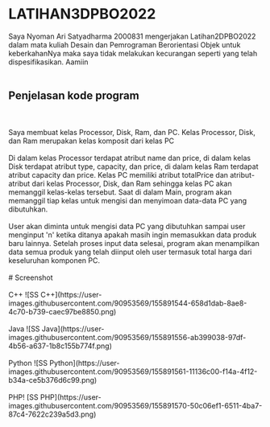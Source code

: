 # LATIHAN3DPBO2022

Saya Nyoman Ari Satyadharma 2000831 mengerjakan Latihan2DPBO2022 dalam mata kuliah Desain dan Pemrograman Berorientasi Objek untuk keberkahanNya maka saya tidak melakukan kecurangan seperti yang telah dispesifikasikan. Aamiin
<br>
<br>
## Penjelasan kode program
<br>
<br>
Saya membuat kelas Processor, Disk, Ram, dan PC. Kelas Processor, Disk, dan Ram merupakan kelas komposit dari kelas PC
<br>
<br>
Di dalam kelas Processor terdapat atribut name dan price, di dalam kelas Disk terdapat atribut type, capacity, dan price, di dalam kelas Ram terdapat atribut capacity dan price. Kelas PC memiliki atribut totalPrice dan atribut-atribut dari kelas Processor, Disk, dan Ram sehingga kelas PC akan memanggil kelas-kelas tersebut. Saat di dalam Main, program akan memanggil tiap kelas untuk mengisi dan menyimoan data-data PC yang dibutuhkan.
<br>
<br>
User akan diminta untuk mengisi data PC yang dibutuhkan sampai user menginput 'n' ketika ditanya apakah masih ingin memasukkan data produk baru lainnya. Setelah proses input data selesai, program akan menampilkan data semua produk yang telah diinput oleh user termasuk total harga dari keseluruhan komponen PC.

<br>
<br>
# Screenshot
<br>
<br>
C++
![SS C++](https://user-images.githubusercontent.com/90953569/155891544-658d1dab-8ae8-4c70-b739-caec97be8850.png)
<br>
<br>
Java
![SS Java](https://user-images.githubusercontent.com/90953569/155891556-ab399038-97df-4b56-a637-1b8c155b774f.png)
<br>
<br>
Python
![SS Python](https://user-images.githubusercontent.com/90953569/155891561-11136c00-f14a-4f12-b34a-ce5b376d6c99.png)
<br>
<br>
PHP!
[SS PHP](https://user-images.githubusercontent.com/90953569/155891570-50c06ef1-6511-4ba7-87c4-7622c239a5d3.png)
